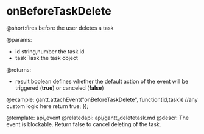 onBeforeTaskDelete
=============

@short:fires before the user deletes a task 
	

@params:
- id	string,number	the task id
- task	Task	the task object 

@returns:  
  - result     boolean       defines whether the default action of the event will be triggered (<b>true</b>) or canceled (<b>false</b>) 
 
@example:
gantt.attachEvent("onBeforeTaskDelete", function(id,task){
    //any custom logic here
	return true;
});

@template:	api_event
@relatedapi:
	api/gantt_deletetask.md
@descr:
The event is blockable. Return false to cancel deleting of the task.